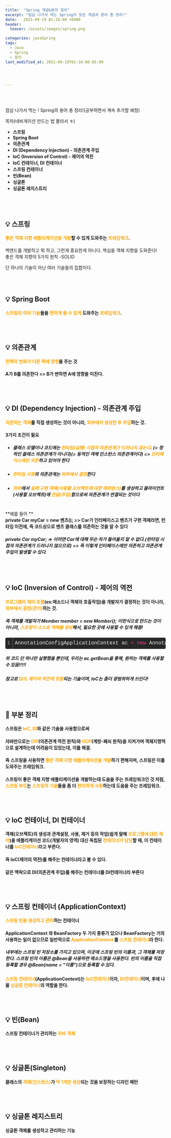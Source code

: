 ```yaml
---
title:  "Spring 개념&용어 정리"
excerpt: "점심 나가서 먹는 Spring의 모든 개념과 용어 총 정리!"
date:   2021-09-19 01:16:00 +0900
header:
  teaser: /assets/images/spring.png

categories: javaSpring
tags:
  - Java
  - Spring
  - 용어
last_modified_at: 2021-09-19T01:16:00-05:00




---
```


<br/>

<br/>

점심 나가서 먹는 ! Spring의 용어 총 정리!(공부하면서 계속 추가할 예정)

목차(네비게이션 만드는 법 몰라서 ㅎ)

- **스프링**
- **Spring Boot**
- **의존관계**
- **DI (Dependency Injection) - 의존관계 주입**
- **IoC (Inversion of Control) - 제어의 역전**
- **IoC 컨테이너, DI 컨테이너**
- **스프링 컨테이너**
- **빈(Bean)**
- **싱글톤**
- **싱글톤 레지스트리**

<br/>

## <br/>💡 스프링

#### <span style="color:Orange">좋은 객체 지향 애플리케이션을 개발</span>할 수 있게 도와주는 <span style="color:Orange">프레임워크</span>.

백엔드를 개발하고 뭐 하고, 그런게 중요한게 아니다. 핵심을 객체 지향을 도와준다!<br/>좋은 객체 지향의 5가지 원칙 -SOLID

단 하나의 기술이 아닌 여러 기술들의 집합이다.

<br/>

<br/>

## 💡 Spring Boot

#### <span style="color:Orange">스프링의 여러 기술</span>들을 <span style="color:Orange">편하게 쓸 수 있게</span> 도와주는 <span style="color:Orange">프레임워크</span>.

<br/>

<br/>

## 💡 의존관계

#### <span style="color:Orange">한쪽의 변화가 다른 쪽에 영향</span>을 주는 것

#### A가 B를 의존한다 => B가 변하면 A에 영향을 미친다.

<br/>

<br/>

## 💡 DI (Dependency Injection) - 의존관계 주입

#### <span style="color:Orange">의존하는 객체</span>를 직접 생성하는 것이 아니라, <span style="color:Orange">외부에서 생성한 후 주입</span>하는 것.

#### 3가지 조건이 필요

- ##### 클래스 모델이나 코드에는 <span style="color:Orange">런타임(실행) 시점의 의존관계가 드러나지 않는다</span>. (= 정적인 클래스 의존관계가 아니다)(= 동적인 객체 인스턴스 의존관계이다) => <span style="color:Orange">인터페이스에만 의존</span>하고 있어야 한다

- ##### <span style="color:Orange">런타임 시점</span>의 의존관계는 <span style="color:Orange">외부에서 결정</span>한다

- ##### <span style="color:Orange">외부</span>에서 <span style="color:Orange">실제 구현 객체(사용할 오브젝트에 대한 레퍼런스)</span>를 생성하고 클라이언트(사용할 오브젝트)에 <span style="color:Orange">전달(주입)</span>함으로써 의존관계가 연결되는 것이다

<br/>**예를 들어 **<br/>**private Car myCar = new 벤츠();   => Car가 인터페이스고 벤츠가 구현 객체라면, 런타임 이전에, 즉 코드상으로 벤츠 클래스를 의존하는 것을 알 수 있다**

##### **private Car myCar; => 이러면 Car에 대해 무슨 차가 들어올지 알 수 없다.(런타임 시점의 의존관계가 드러나지 않으므로) => 즉 이렇게 인터페이스에만 의존하고 의존관계 주입이 발생할 수 있다.**

<br/>

<br/>

## 💡 IoC (Inversion of Control) - 제어의 역전

#### <span style="color:Orange">프로그램의 제어 흐름</span>(ex:메소드나 객체의 호출작업)을 개발자가 결정하는 것이 아니라, <span style="color:Orange">외부에서 결정(관리)</span>하는 것.

##### 즉 객체를 개발자가 Member member = new Member(); 이런식으로 만드는 것이 아니라, <span style="color:Orange">스프링이 스스로 객체를 생성</span>해서, 필요한 곳에 사용할 수 있게 해줌!

<div class="colorscripter-code" style="color:#f0f0f0;font-family:Consolas, 'Liberation Mono', Menlo, Courier, monospace !important; position:relative !important;overflow:auto"><table class="colorscripter-code-table" style="margin:0;padding:0;border:none;background-color:#272727;border-radius:4px;" cellspacing="0" cellpadding="0"><tr><td style="padding:6px;border-right:2px solid #4f4f4f"><div style="margin:0;padding:0;word-break:normal;text-align:right;color:#aaa;font-family:Consolas, 'Liberation Mono', Menlo, Courier, monospace !important;line-height:130%"><div style="line-height:130%">1</div></div></td><td style="padding:6px 0;text-align:left"><div style="margin:0;padding:0;color:#f0f0f0;font-family:Consolas, 'Liberation Mono', Menlo, Courier, monospace !important;line-height:130%"><div style="padding:0 6px; white-space:pre; line-height:130%">AnnotationConfigApplicationContext&nbsp;ac&nbsp;<span style="color:#0086b3"></span><span style="color:#ff3399">=</span>&nbsp;<span style="color:#ff3399">new</span>&nbsp;AnnotationConfigApplicationContext(TestConfig.<span style="color:#ff3399">class</span>);</div></div></td><td style="vertical-align:bottom;padding:0 2px 4px 0"><a href="http://colorscripter.com/info#e" target="_blank" style="text-decoration:none;color:white"><span style="font-size:9px;word-break:normal;background-color:#4f4f4f;color:white;border-radius:10px;padding:1px">cs</span></a></td></tr></table></div>

##### 위 코드 단 하나만 실행했을 뿐인데, 우리는 ac.getBean을 통해, 원하는 객체를 사용할 수 있음!!!!!

##### 참고로 <span style="color:Orange">DI도 제어의 역전에 포함</span>되는 기술이며, IoC는 좀더 광범위하게 쓰인다!

<br/>

<br/>

## 🧾 부분 정리

#### 스프링은 <span style="color:Orange">IoC, DI</span>와 같은 기술을 사용함으로써

#### 자바만으로는 <span style="color:Orange">DIP</span>(의존관계 역전 원칙)와 <span style="color:Orange">OCP</span>(계방-폐쇠 원칙)을 지켜가며 객체지향적으로 설계하는데 어려움이 있었는데, 이를 해결.

#### 즉 스프링을 사용하면 <span style="color:Orange">좋은 객체 지향 애플리케이션을 개발</span>하기 편해지며, 스프링은 이를 도와주는 프레임워크.

#### 스프링이 좋은 객체 지향 애플리케이션을 개발하는데 도움을 주는 프레임워크인 것 처럼, <span style="color:Orange">스프링 부트</span>는 <span style="color:Orange">스프링의 기술</span>들을 좀 더 <span style="color:Orange">편리하게 사용</span>하는데 도움을 주는 프레임워크.

<br/>

<br/>

## 💡 IoC 컨테이너, DI 컨테이너

#### 객체(오브젝트)의 생성과 관계설정, 사용, 제거 등의 작업(쉽게 말해 <span style="color:Orange">프로그램에 대한 제어</span>)을 애플리케이션 코드(개발자의 영역) 대신 독립된 <span style="color:Orange">컨테이너가 담당</span>할 때, 이 컨테이너를 <span style="color:Orange">IoC컨테이너</span>라고 부른다.

#### 즉 IoC(제어의 역전)를 해주는 컨테이너라고 볼 수 있다.

#### 같은 맥락으로 DI(의존관계 주입)를 해주는 컨테이너를 DI컨테이너라 부른다

<br/>

<br/>

## 💡 스프링 컨테이너 (ApplicationContext)

#### <span style="color:Orange">스프링 빈을 생성하고 관리</span>하는 컨테이너

#### ApplicationContext 와 BeanFactory 두 가지 종류가 있으나 BeanFactory는 거의 사용하는 일이 없으므로 일반적으로 <span style="color:Orange">ApplicationContext </span>를 <span style="color:Orange">스프링 컨테이너</span>라 한다.

##### 내부에는 스프링 빈 저장소를 가지고 있으며, 이곳에 스프링 빈의 이름과, 그 객체를 저장한다. 스프링 빈의 이름은 @Bean을 사용하면 메소드명을 사용한다. 빈의 이름을 직접 등록할 경우 @Bean(name = "이름")으로 등록할 수 있다.

#### <span style="color:Orange">스프링 컨테이너</span>(ApplicationContext)는 <span style="color:Orange">IoC컨테이너</span>이자, <span style="color:Orange">DI컨테이너</span>이며, 후에 나올 <span style="color:Orange">싱글톤 컨테이너</span>의 역할을 한다.

<br/>

<br/>

## 💡 빈(Bean)

#### 스프링 컨테이너가 관리하는 <span style="color:Orange">자바 객체</span>

<br/>

<br/>

## 💡 싱글톤(Singleton)

#### 클래스의 <span style="color:Orange">객체(인스턴스)</span>가 <span style="color:Orange">딱 1개만 생성</span>되는 것을 보장하는 디자인 패턴

<br/>

<br/>

## 💡 싱글톤 레지스트리

#### 싱글톤 객체를 생성하고 관리하는 기능

<br/>

<br/>

